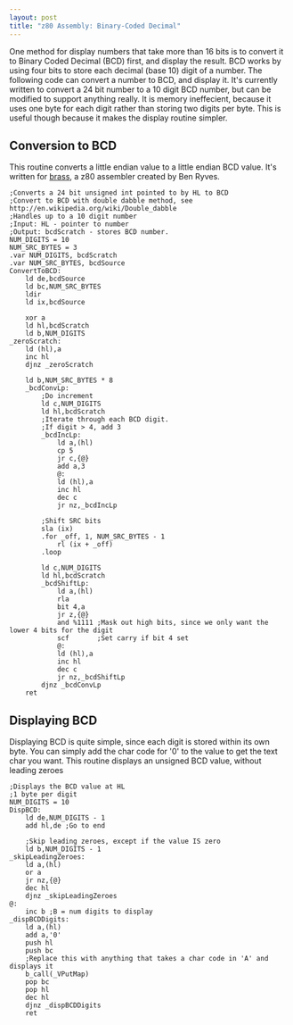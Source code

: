 ```yaml
---
layout: post
title: "z80 Assembly: Binary-Coded Decimal"
---
```

One method for display numbers that take more than 16 bits is to convert it to
Binary Coded Decimal (BCD) first, and display the result. BCD works by using
four bits to store each decimal (base 10) digit of a number. The following code
can convert a number to BCD, and display it. It's currently written to convert
a 24 bit number to a 10 digit BCD number, but can be modified to support
anything really. It is memory ineffecient, because it uses one byte for each
digit rather than storing two digits per byte. This is useful though because it
makes the display routine simpler.


## Conversion to BCD

This routine converts a little endian value to a little endian BCD value. It's written for [brass](http://benryves.com/bin/brass/), a z80 assembler created by Ben Ryves.

```z80
;Converts a 24 bit unsigned int pointed to by HL to BCD
;Convert to BCD with double dabble method, see http://en.wikipedia.org/wiki/Double_dabble
;Handles up to a 10 digit number
;Input: HL - pointer to number
;Output: bcdScratch - stores BCD number.
NUM_DIGITS = 10
NUM_SRC_BYTES = 3
.var NUM_DIGITS, bcdScratch
.var NUM_SRC_BYTES, bcdSource
ConvertToBCD:
    ld de,bcdSource
    ld bc,NUM_SRC_BYTES
    ldir
    ld ix,bcdSource

    xor a
    ld hl,bcdScratch
    ld b,NUM_DIGITS
_zeroScratch:
    ld (hl),a
    inc hl
    djnz _zeroScratch

    ld b,NUM_SRC_BYTES * 8
    _bcdConvLp:
        ;Do increment
        ld c,NUM_DIGITS
        ld hl,bcdScratch
        ;Iterate through each BCD digit.
        ;If digit > 4, add 3
        _bcdIncLp:
            ld a,(hl)
            cp 5
            jr c,{@}
            add a,3
            @:
            ld (hl),a
            inc hl
            dec c
            jr nz,_bcdIncLp

        ;Shift SRC bits
        sla (ix)
        .for _off, 1, NUM_SRC_BYTES - 1
            rl (ix + _off)
        .loop

        ld c,NUM_DIGITS
        ld hl,bcdScratch
        _bcdShiftLp:
            ld a,(hl)
            rla
            bit 4,a
            jr z,{@}
            and %1111 ;Mask out high bits, since we only want the lower 4 bits for the digit
            scf       ;Set carry if bit 4 set
            @:
            ld (hl),a
            inc hl
            dec c
            jr nz,_bcdShiftLp
        djnz _bcdConvLp
    ret
```

## Displaying BCD

Displaying BCD is quite simple, since each digit is stored within its own byte.
You can simply add the char code for '0' to the value to get the text char you
want. This routine displays an unsigned BCD value, without leading zeroes

```z80
;Displays the BCD value at HL
;1 byte per digit
NUM_DIGITS = 10
DispBCD:
    ld de,NUM_DIGITS - 1
    add hl,de ;Go to end

    ;Skip leading zeroes, except if the value IS zero
    ld b,NUM_DIGITS - 1
_skipLeadingZeroes:
    ld a,(hl)
    or a
    jr nz,{@}
    dec hl
    djnz _skipLeadingZeroes
@:
    inc b ;B = num digits to display
_dispBCDDigits:
    ld a,(hl)
    add a,'0'
    push hl
    push bc
    ;Replace this with anything that takes a char code in 'A' and displays it
    b_call(_VPutMap)
    pop bc
    pop hl
    dec hl
    djnz _dispBCDDigits
    ret
```
